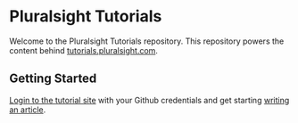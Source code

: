 # Pluralsight Tutorials

Welcome to the Pluralsight Tutorials repository.  This repository powers the
content behind [tutorials.pluralsight.com](http://tutorials.pluralsight.com).

## Getting Started

[Login to the tutorial site](http://tutorials.pluralsight.com/login) with your
Github credentials and get starting [writing an article](http://tutorials.pluralsight.com/write/).
